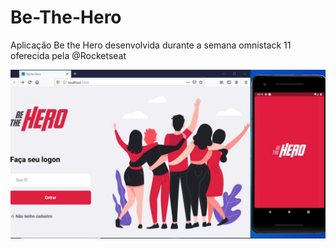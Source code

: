 # Be-The-Hero
Aplicação Be the Hero desenvolvida durante a semana omnistack 11 oferecida pela @Rocketseat

<img src="/bethehero.jpeg" />

